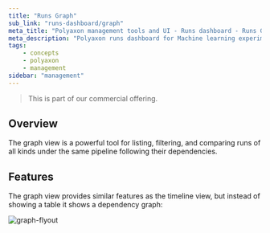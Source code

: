 ```yaml
---
title: "Runs Graph"
sub_link: "runs-dashboard/graph"
meta_title: "Polyaxon management tools and UI - Runs dashboard - Runs Graph"
meta_description: "Polyaxon runs dashboard for Machine learning experiment tracking and visualizations."
tags:
    - concepts
    - polyaxon
    - management
sidebar: "management"
---
```

<blockquote class="commercial">This is part of our commercial offering.</blockquote>

## Overview

The graph view is a powerful tool for listing, filtering, and comparing runs of all kinds under the same pipeline following their dependencies.


## Features

The graph view provides similar features as the timeline view, but instead of showing a table it shows a dependency graph: 

![graph-flyout](../../../../content/images/dashboard/graph/graph-flyout.png)
